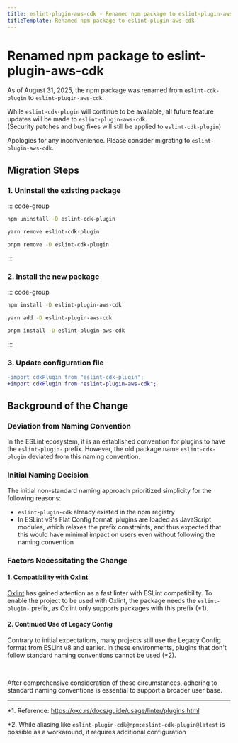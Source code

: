 ```yaml
---
title: eslint-plugin-aws-cdk - Renamed npm package to eslint-plugin-aws-cdk
titleTemplate: Renamed npm package to eslint-plugin-aws-cdk
---
```


# Renamed npm package to eslint-plugin-aws-cdk

As of August 31, 2025, the npm package was renamed from `eslint-cdk-plugin` to `eslint-plugin-aws-cdk`.

While `eslint-cdk-plugin` will continue to be available, all future feature updates will be made to `eslint-plugin-aws-cdk`.  
(Security patches and bug fixes will still be applied to `eslint-cdk-plugin`)

Apologies for any inconvenience. Please consider migrating to `eslint-plugin-aws-cdk`.

## Migration Steps

### 1. Uninstall the existing package

::: code-group

```sh [npm]
npm uninstall -D eslint-cdk-plugin
```

```sh [yarn]
yarn remove eslint-cdk-plugin
```

```sh [pnpm]
pnpm remove -D eslint-cdk-plugin
```

:::

### 2. Install the new package

::: code-group

```sh [npm]
npm install -D eslint-plugin-aws-cdk
```

```sh [yarn]
yarn add -D eslint-plugin-aws-cdk
```

```sh [pnpm]
pnpm install -D eslint-plugin-aws-cdk
```

:::

### 3. Update configuration file

```diff
-import cdkPlugin from "eslint-cdk-plugin";
+import cdkPlugin from "eslint-plugin-aws-cdk";
```

## Background of the Change

### Deviation from Naming Convention

In the ESLint ecosystem, it is an established convention for plugins to have the `eslint-plugin-` prefix. However, the old package name `eslint-cdk-plugin` deviated from this naming convention.

### Initial Naming Decision

The initial non-standard naming approach prioritized simplicity for the following reasons:

- `eslint-plugin-cdk` already existed in the npm registry
- In ESLint v9's Flat Config format, plugins are loaded as JavaScript modules, which relaxes the prefix constraints, and thus expected that this would have minimal impact on users even without following the naming convention

### Factors Necessitating the Change

#### 1. Compatibility with Oxlint

[Oxlint](https://oxc.rs/docs/guide/usage/linter.html) has gained attention as a fast linter with ESLint compatibility. To enable the project to be used with Oxlint, the package needs the `eslint-plugin-` prefix, as Oxlint only supports packages with this prefix (\*1).

#### 2. Continued Use of Legacy Config

Contrary to initial expectations, many projects still use the Legacy Config format from ESLint v8 and earlier. In these environments, plugins that don't follow standard naming conventions cannot be used (\*2).

<br />

After comprehensive consideration of these circumstances, adhering to standard naming conventions is essential to support a broader user base.

---

\*1. Reference: https://oxc.rs/docs/guide/usage/linter/plugins.html

\*2. While aliasing like `eslint-plugin-cdk@npm:eslint-cdk-plugin@latest` is possible as a workaround, it requires additional configuration
